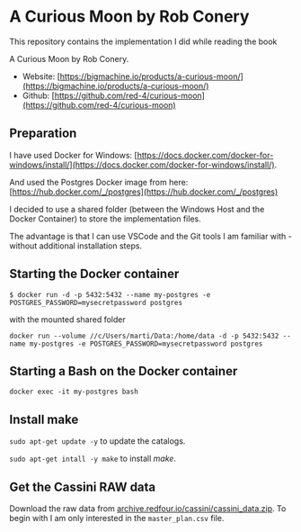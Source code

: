 # A Curious Moon by Rob Conery

This repository contains the implementation I did while reading the book

A Curious Moon by Rob Conery. 

- Website: [https://bigmachine.io/products/a-curious-moon/](https://bigmachine.io/products/a-curious-moon/)
- Github: [https://github.com/red-4/curious-moon](https://github.com/red-4/curious-moon)

## Preparation

I have used Docker for Windows: [https://docs.docker.com/docker-for-windows/install/](https://docs.docker.com/docker-for-windows/install/).

And used the Postgres Docker image from here: [https://hub.docker.com/_/postgres](https://hub.docker.com/_/postgres)

I decided to use a shared folder (between the Windows Host and the Docker Container) to store the implementation files.

The advantage is that I can use VSCode and the Git tools I am familiar with - without additional installation steps.

## Starting the Docker container

```
$ docker run -d -p 5432:5432 --name my-postgres -e POSTGRES_PASSWORD=mysecretpassword postgres
```

with the mounted shared folder

```
docker run --volume //c/Users/marti/Data:/home/data -d -p 5432:5432 --name my-postgres -e POSTGRES_PASSWORD=mysecretpassword postgres
```

## Starting a Bash on the Docker container

```
docker exec -it my-postgres bash
```

## Install make

`sudo apt-get update -y` to update the catalogs.

`sudo apt-get intall -y make` to install _make_.

## Get the Cassini RAW data

Download the raw data from [archive.redfour.io/cassini/cassini_data.zip](archive.redfour.io/cassini/cassini_data.zip). To begin with I am only interested in the `master_plan.csv` file.